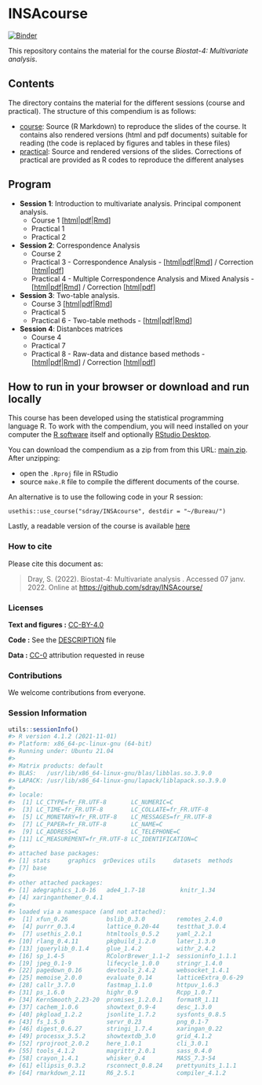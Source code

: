 
<!-- README.md is generated from README.Rmd. Please edit that file -->

# INSAcourse

[![Binder](https://mybinder.org/badge_logo.svg)](https://mybinder.org/v2/gh/sdray/INSAcourse/main?urlpath=rstudio)

This repository contains the material for the course *Biostat-4:
Multivariate analysis*.

## Contents

The directory contains the material for the different sessions (course
and practical). The structure of this compendium is as follows:

-   [course](course): Source (R Markdown) to reproduce the slides of the
    course. It contains also rendered versions (html and pdf documents)
    suitable for reading (the code is replaced by figures and tables in
    these files)
-   [practical](practical): Source and rendered versions of the slides.
    Corrections of practical are provided as R codes to reproduce the
    different analyses

## Program

-   **Session 1**: Introduction to multivariate analysis. Principal
    component analysis.
    -   Course 1
        \[[html](course/session1/session1.html)\|[pdf](course/session1/session1.pdf)\|[Rmd](course/session1/session1.Rmd)\]
    -   Practical 1
    -   Practical 2
-   **Session 2**: Correspondence Analysis
    -   Course 2
    -   Practical 3 - Correspondence Analysis -
        \[[html](practical/session3/session3.html)\|[pdf](practical/session3/session3.pdf)\|[Rmd](practical/session3/session3.Rmd)\]
        / Correction
        \[[html](practical/session3/session3-corrected.html)\|[pdf](practical/session3/session3-corrected.pdf)\]
    -   Practical 4 - Multiple Correspondence Analysis and Mixed
        Analysis -
        \[[html](practical/session4/session4.html)\|[pdf](practical/session4/session4.pdf)\|[Rmd](practical/session4/session4.Rmd)\]
        / Correction
        \[[html](practical/session4/session4-corrected.html)\|[pdf](practical/session4/session4-corrected.pdf)\]
-   **Session 3**: Two-table analysis.
    -   Course 3
        \[[html](course/session3/session3.html)\|[pdf](course/session3/session3.pdf)\|[Rmd](course/session3/session3.Rmd)\]
    -   Practical 5
    -   Practical 6 - Two-table methods -
        \[[html](practical/session6/session6.html)\|[pdf](practical/session6/session6.pdf)\|[Rmd](practical/session6/session6.Rmd)\]
-   **Session 4**: Distanbces matrices
    -   Course 4
    -   Practical 7
    -   Practical 8 - Raw-data and distance based methods -
        \[[html](practical/session8/session8.html)\|[pdf](practical/session8/session8.pdf)\|[Rmd](practical/session8/session8.Rmd)\]
        / Correction
        \[[html](practical/session8/session8-corrected.html)\|[pdf](practical/session8/session8-corrected.pdf)\]

## How to run in your browser or download and run locally

This course has been developed using the statistical programming
language R. To work with the compendium, you will need installed on your
computer the [R software](https://cloud.r-project.org/) itself and
optionally [RStudio
Desktop](https://rstudio.com/products/rstudio/download/).

You can download the compendium as a zip from from this URL:
[main.zip](https://github.com/sdray/INSAcourse/archive/refs/heads/main.zip).
After unzipping:

-   open the `.Rproj` file in RStudio
-   source `make.R` file to compile the different documents of the
    course.

An alternative is to use the following code in your R session:

`usethis::use_course("sdray/INSAcourse", destdir = "~/Bureau/")`

Lastly, a readable version of the course is available
[here](http://sdray.github.io/INSAcourse/)

### How to cite

Please cite this document as:

> Dray, S. (2022). Biostat-4: Multivariate analysis . Accessed 07 janv.
> 2022. Online at <https://github.com/sdray/INSAcourse/>

### Licenses

**Text and figures :**
[CC-BY-4.0](http://creativecommons.org/licenses/by/4.0/)

**Code :** See the [DESCRIPTION](DESCRIPTION) file

**Data :** [CC-0](http://creativecommons.org/publicdomain/zero/1.0/)
attribution requested in reuse

### Contributions

We welcome contributions from everyone.

### Session Information

``` r
utils::sessionInfo()
#> R version 4.1.2 (2021-11-01)
#> Platform: x86_64-pc-linux-gnu (64-bit)
#> Running under: Ubuntu 21.04
#> 
#> Matrix products: default
#> BLAS:   /usr/lib/x86_64-linux-gnu/blas/libblas.so.3.9.0
#> LAPACK: /usr/lib/x86_64-linux-gnu/lapack/liblapack.so.3.9.0
#> 
#> locale:
#>  [1] LC_CTYPE=fr_FR.UTF-8       LC_NUMERIC=C              
#>  [3] LC_TIME=fr_FR.UTF-8        LC_COLLATE=fr_FR.UTF-8    
#>  [5] LC_MONETARY=fr_FR.UTF-8    LC_MESSAGES=fr_FR.UTF-8   
#>  [7] LC_PAPER=fr_FR.UTF-8       LC_NAME=C                 
#>  [9] LC_ADDRESS=C               LC_TELEPHONE=C            
#> [11] LC_MEASUREMENT=fr_FR.UTF-8 LC_IDENTIFICATION=C       
#> 
#> attached base packages:
#> [1] stats     graphics  grDevices utils     datasets  methods  
#> [7] base     
#> 
#> other attached packages:
#> [1] adegraphics_1.0-16   ade4_1.7-18          knitr_1.34          
#> [4] xaringanthemer_0.4.1
#> 
#> loaded via a namespace (and not attached):
#>  [1] xfun_0.26           bslib_0.3.0         remotes_2.4.0      
#>  [4] purrr_0.3.4         lattice_0.20-44     testthat_3.0.4     
#>  [7] usethis_2.0.1       htmltools_0.5.2     yaml_2.2.1         
#> [10] rlang_0.4.11        pkgbuild_1.2.0      later_1.3.0        
#> [13] jquerylib_0.1.4     glue_1.4.2          withr_2.4.2        
#> [16] sp_1.4-5            RColorBrewer_1.1-2  sessioninfo_1.1.1  
#> [19] jpeg_0.1-9          lifecycle_1.0.0     stringr_1.4.0      
#> [22] pagedown_0.16       devtools_2.4.2      websocket_1.4.1    
#> [25] memoise_2.0.0       evaluate_0.14       latticeExtra_0.6-29
#> [28] callr_3.7.0         fastmap_1.1.0       httpuv_1.6.3       
#> [31] ps_1.6.0            highr_0.9           Rcpp_1.0.7         
#> [34] KernSmooth_2.23-20  promises_1.2.0.1    formatR_1.11       
#> [37] cachem_1.0.6        showtext_0.9-4      desc_1.3.0         
#> [40] pkgload_1.2.2       jsonlite_1.7.2      sysfonts_0.8.5     
#> [43] fs_1.5.0            servr_0.23          png_0.1-7          
#> [46] digest_0.6.27       stringi_1.7.4       xaringan_0.22      
#> [49] processx_3.5.2      showtextdb_3.0      grid_4.1.2         
#> [52] rprojroot_2.0.2     here_1.0.1          cli_3.0.1          
#> [55] tools_4.1.2         magrittr_2.0.1      sass_0.4.0         
#> [58] crayon_1.4.1        whisker_0.4         MASS_7.3-54        
#> [61] ellipsis_0.3.2      rsconnect_0.8.24    prettyunits_1.1.1  
#> [64] rmarkdown_2.11      R6_2.5.1            compiler_4.1.2
```
